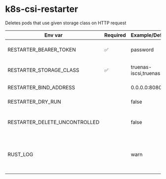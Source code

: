 # k8s-csi-restarter
Deletes pods that use given storage class on HTTP request 


| Env var                       | Required           | Example/Default           | Description  |
|-------------------------------|--------------------|---------------------------|--------------|
| RESTARTER_BEARER_TOKEN        | :white_check_mark: | password                  | Password that needs to be present in Authentication header |
| RESTARTER_STORAGE_CLASS       | :white_check_mark: | truenas-iscsi,truenas-nfs | List of storage class names, separated by comma |
| RESTARTER_BIND_ADDRESS        |                    | 0.0.0.0:8080              | Address to which http server will bind |
| RESTARTER_DRY_RUN             |                    | false                     | Run dry run instead of actually deleting pods |
| RESTARTER_DELETE_UNCONTROLLED |                    | false                     | Delete pods that don't have a controller (Deployment, DaemonSet, etc) as well |
| RUST_LOG                      |                    | warn                      | Configures logging level. To get any kind of input set to `info`, if you want some details without too much noise, set to `k8s_csi_restarter=debug` |
